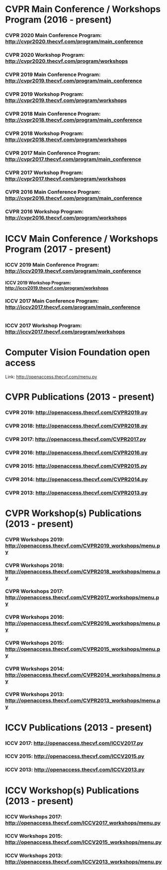 # CVPR Main Conference / Workshops Program (2016 - present)

### CVPR 2020 Main Conference Program: http://cvpr2020.thecvf.com/program/main_conference

### CVPR 2020 Workshop Program: http://cvpr2020.thecvf.com/program/workshops

### CVPR 2019 Main Conference Program: http://cvpr2019.thecvf.com/program/main_conference

### CVPR 2019 Workshop Program: http://cvpr2019.thecvf.com/program/workshops

### CVPR 2018 Main Conference Program: http://cvpr2018.thecvf.com/program/main_conference

### CVPR 2018 Workshop Program: http://cvpr2018.thecvf.com/program/workshops

### CVPR 2017 Main Conference Program: http://cvpr2017.thecvf.com/program/main_conference

### CVPR 2017 Workshop Program: http://cvpr2017.thecvf.com/program/workshops

### CVPR 2016 Main Conference Program: http://cvpr2016.thecvf.com/program/main_conference

### CVPR 2016 Workshop Program: http://cvpr2016.thecvf.com/program/workshops

# ICCV Main Conference /  Workshops Program (2017 - present)

### ICCV 2019 Main Conference Program: http://iccv2019.thecvf.com/program/main_conference

#### ICCV 2019 Workshop Program: http://iccv2019.thecvf.com/program/workshops

### ICCV 2017 Main Conference Program: http://iccv2017.thecvf.com/program/main_conference
#
### ICCV 2017 Workshop Program: http://iccv2017.thecvf.com/program/workshops

# Computer Vision Foundation open access 

Link: http://openaccess.thecvf.com/menu.py

# CVPR Publications (2013 - present)

### CVPR 2019: http://openaccess.thecvf.com/CVPR2019.py

### CVPR 2018: http://openaccess.thecvf.com/CVPR2018.py

### CVPR 2017: http://openaccess.thecvf.com/CVPR2017.py

### CVPR 2016: http://openaccess.thecvf.com/CVPR2016.py

### CVPR 2015: http://openaccess.thecvf.com/CVPR2015.py

### CVPR 2014: http://openaccess.thecvf.com/CVPR2014.py

### CVPR 2013: http://openaccess.thecvf.com/CVPR2013.py 

# CVPR Workshop(s) Publications (2013 - present)

### CVPR Workshops 2019: http://openaccess.thecvf.com/CVPR2019_workshops/menu.py

### CVPR Workshops 2018: http://openaccess.thecvf.com/CVPR2018_workshops/menu.py

### CVPR Workshops 2017: http://openaccess.thecvf.com/CVPR2017_workshops/menu.py

### CVPR Workshops 2016: http://openaccess.thecvf.com/CVPR2016_workshops/menu.py

### CVPR Workshops 2015: http://openaccess.thecvf.com/CVPR2015_workshops/menu.py

### CVPR Workshops 2014: http://openaccess.thecvf.com/CVPR2014_workshops/menu.py

### CVPR Workshops 2013: http://openaccess.thecvf.com/CVPR2013_workshops/menu.py 

# ICCV Publications (2013 - present)

### ICCV 2017: http://openaccess.thecvf.com/ICCV2017.py

### ICCV 2015: http://openaccess.thecvf.com/ICCV2015.py

### ICCV 2013: http://openaccess.thecvf.com/ICCV2013.py

# ICCV Workshop(s) Publications (2013 - present)

### ICCV Workshops 2017: http://openaccess.thecvf.com/ICCV2017_workshops/menu.py

### ICCV Workshops 2015: http://openaccess.thecvf.com/ICCV2015_workshops/menu.py

### ICCV Workshops 2013: http://openaccess.thecvf.com/ICCV2013_workshops/menu.py
